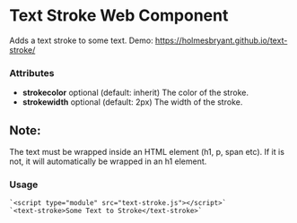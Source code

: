 # Text Stroke Web Component

Adds a text stroke to some text.
Demo: https://holmesbryant.github.io/text-stroke/

### Attributes

-   **strokecolor** optional (default: inherit) The color of the stroke.
-   **strokewidth** optional (default: 2px) The width of the stroke.

## Note:

The text must be wrapped inside an HTML element (h1, p, span etc). If it is not, it will automatically be wrapped in an h1 element.

### Usage

    `<script type="module" src="text-stroke.js"></script>`
    `<text-stroke>Some Text to Stroke</text-stroke>`
